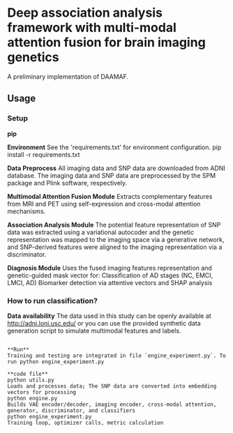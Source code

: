 # Deep association analysis framework with multi-modal attention fusion for brain imaging genetics

A preliminary implementation of DAAMAF.

## Usage
### Setup
**pip**

**Environment**
See the 'requirements.txt' for environment configuration. 
pip install -r requirements.txt

**Data Preprocess**
All imaging data and SNP data are downloaded from ADNI database.
The imaging data and SNP data are preprocessed by the SPM package and Plink software, respectively.

**Multimodal Attention Fusion Module**
Extracts complementary features from MRI and PET using self-expression and cross-modal attention mechanisms.

**Association Analysis Module** 
The potential feature representation of SNP data was extracted using a variational autocoder and the genetic representation was mapped to the imaging space via a generative network, and SNP-derived features were aligned to the imaging representation via a discriminator.

**Diagnosis Module** 
Uses the fused imaging features representation and genetic-guided mask vector for:
Classification of AD stages (NC, EMCI, LMCI, AD)
Biomarker detection via attentive vectors and SHAP analysis

### How to run classification?
**Data availability**
The data used in this study can be openly available at http://adni.loni.usc.edu/ or you can use the provided synthetic data generation script to simulate multimodal features and labels.
```Run the following script file 'synthetic_data.py' to generate synthetic data.

**Run**
Training and testing are integrated in file `engine_experiment.py`. To run python engine_experiment.py

**code file**
python utils.py	
Loads and processes data; The SNP data are converted into embedding vectors for processing
python engine.py	
Builds VAE encoder/decoder, imaging encoder, cross-modal attention, generator, discriminator, and classifiers
python engine_experiment.py	
Training loop, optimizer calls, metric calculation
